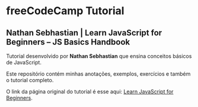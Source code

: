 # freeCodeCamp Tutorial

## Nathan Sebhastian | Learn JavaScript for Beginners – JS Basics Handbook

Tutorial desenvolvido por **Nathan Sebhastian** que ensina conceitos básicos de JavaScript.

Este repositório contém minhas anotações, exemplos, exercícios e também o tutorial completo.

O link da página original do tutorial é esse aqui: [Learn JavaScript for Beginners](https://www.freecodecamp.org/news/learn-javascript-for-beginners/).